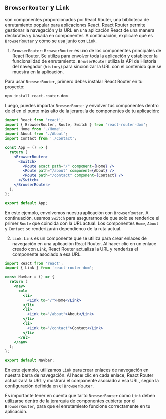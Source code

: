 ## `BrowserRouter` y `Link` 
son componentes proporcionados por React Router, una biblioteca de enrutamiento popular para aplicaciones React. React Router permite gestionar la navegación y la URL en una aplicación React de una manera declarativa y basada en componentes. A continuación, explicaré qué es `BrowserRouter` y cómo se usa junto con `Link`.

1. `BrowserRouter`:
`BrowserRouter` es uno de los componentes principales de React Router. Se utiliza para envolver toda la aplicación y establecer la funcionalidad de enrutamiento. `BrowserRouter` utiliza la API de Historia del navegador (`history`) para sincronizar la URL con el contenido que se muestra en la aplicación.

Para usar `BrowserRouter`, primero debes instalar React Router en tu proyecto:

```bash
npm install react-router-dom
```

Luego, puedes importar `BrowserRouter` y envolver tus componentes dentro de él en el punto más alto de la jerarquía de componentes de tu aplicación:

```jsx
import React from 'react';
import { BrowserRouter, Route, Switch } from 'react-router-dom';
import Home from './Home';
import About from './About';
import Contact from './Contact';

const App = () => {
  return (
    <BrowserRouter>
      <Switch>
        <Route exact path="/" component={Home} />
        <Route path="/about" component={About} />
        <Route path="/contact" component={Contact} />
      </Switch>
    </BrowserRouter>
  );
};

export default App;
```

En este ejemplo, envolvemos nuestra aplicación con `BrowserRouter`. A continuación, usamos `Switch` para asegurarnos de que solo se renderice el primer `Route` que coincida con la URL actual. Los componentes `Home`, `About` y `Contact` se renderizarán dependiendo de la ruta actual.

2. `Link`:
`Link` es un componente que se utiliza para crear enlaces de navegación en una aplicación React Router. Al hacer clic en un enlace creado con `Link`, React Router actualiza la URL y renderiza el componente asociado a esa URL.

```jsx
import React from 'react';
import { Link } from 'react-router-dom';

const Navbar = () => {
  return (
    <nav>
      <ul>
        <li>
          <Link to="/">Home</Link>
        </li>
        <li>
          <Link to="/about">About</Link>
        </li>
        <li>
          <Link to="/contact">Contact</Link>
        </li>
      </ul>
    </nav>
  );
};

export default Navbar;
```

En este ejemplo, utilizamos `Link` para crear enlaces de navegación en nuestra barra de navegación. Al hacer clic en cada enlace, React Router actualizará la URL y mostrará el componente asociado a esa URL, según la configuración definida en el `BrowserRouter`.

Es importante tener en cuenta que tanto `BrowserRouter` como `Link` deben utilizarse dentro de la jerarquía de componentes cubierta por el `BrowserRouter`, para que el enrutamiento funcione correctamente en tu aplicación.